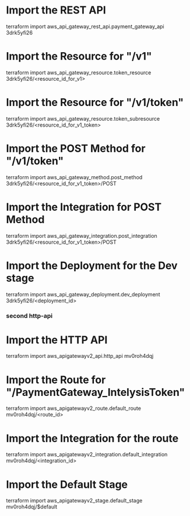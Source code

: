 # Import the REST API

terraform import aws_api_gateway_rest_api.payment_gateway_api 3drk5yfi26

# Import the Resource for "/v1"

terraform import aws_api_gateway_resource.token_resource 3drk5yfi26/<resource_id_for_v1>

# Import the Resource for "/v1/token"

terraform import aws_api_gateway_resource.token_subresource 3drk5yfi26/<resource_id_for_v1_token>

# Import the POST Method for "/v1/token"

terraform import aws_api_gateway_method.post_method 3drk5yfi26/<resource_id_for_v1_token>/POST

# Import the Integration for POST Method

terraform import aws_api_gateway_integration.post_integration 3drk5yfi26/<resource_id_for_v1_token>/POST

# Import the Deployment for the Dev stage

terraform import aws_api_gateway_deployment.dev_deployment 3drk5yfi26/<deployment_id>


### second http-api

# Import the HTTP API

terraform import aws_apigatewayv2_api.http_api mv0roh4dqj

# Import the Route for "/PaymentGateway_IntelysisToken"

terraform import aws_apigatewayv2_route.default_route mv0roh4dqj/<route_id>

# Import the Integration for the route

terraform import aws_apigatewayv2_integration.default_integration mv0roh4dqj/<integration_id>

# Import the Default Stage

terraform import aws_apigatewayv2_stage.default_stage mv0roh4dqj/$default